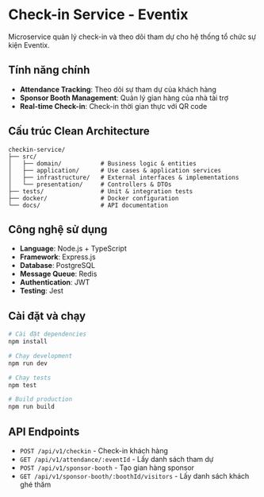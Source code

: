 # Check-in Service - Eventix

Microservice quản lý check-in và theo dõi tham dự cho hệ thống tổ chức sự kiện Eventix.

## Tính năng chính

- **Attendance Tracking**: Theo dõi sự tham dự của khách hàng
- **Sponsor Booth Management**: Quản lý gian hàng của nhà tài trợ
- **Real-time Check-in**: Check-in thời gian thực với QR code

## Cấu trúc Clean Architecture

```
checkin-service/
├── src/
│   ├── domain/           # Business logic & entities
│   ├── application/      # Use cases & application services
│   ├── infrastructure/   # External interfaces & implementations
│   └── presentation/     # Controllers & DTOs
├── tests/                # Unit & integration tests
├── docker/               # Docker configuration
└── docs/                 # API documentation
```

## Công nghệ sử dụng

- **Language**: Node.js + TypeScript
- **Framework**: Express.js
- **Database**: PostgreSQL
- **Message Queue**: Redis
- **Authentication**: JWT
- **Testing**: Jest

## Cài đặt và chạy

```bash
# Cài đặt dependencies
npm install

# Chạy development
npm run dev

# Chạy tests
npm test

# Build production
npm run build
```

## API Endpoints

- `POST /api/v1/checkin` - Check-in khách hàng
- `GET /api/v1/attendance/:eventId` - Lấy danh sách tham dự
- `POST /api/v1/sponsor-booth` - Tạo gian hàng sponsor
- `GET /api/v1/sponsor-booth/:boothId/visitors` - Lấy danh sách khách ghé thăm

